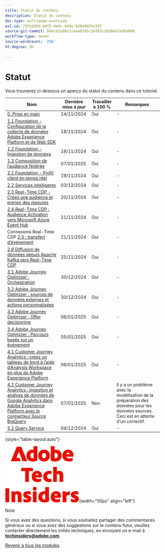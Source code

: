 ```yaml
---
title: Statut du contenu
description: Statut du contenu
doc-type: multipage-overview
exl-id: 75fe2d3d-d9f5-4e9c-8dde-928e9935c25f
source-git-commit: bbbcb2e60c514aa0785c26f63c2b5b8a7e50a8db
workflow-type: tm+mt
source-wordcount: '256'
ht-degree: 9%

---
```


# Statut

Vous trouverez ci-dessous un aperçu du statut du contenu dans ce tutoriel.

| Nom | Dernière mise à jour | Travailler à 100 % | Remarques         |
| ---------------------- | ------------ | ------------ |------------ |
| [0. Prise en main ](./modules/gettingstarted/gettingstarted/getting-started.md) | 14/11/2024 | Oui | - |
| [1.1 Foundation - Configuration de la collecte de données Adobe Experience Platform et de Web SDK](./modules/datacollection/module1.1/data-ingestion-launch-web-sdk.md) | 18/11/2024 | Oui | - |
| [1.2 Foundation - Ingestion de données](./modules/datacollection/module1.2/data-ingestion.md) | 18/11/2024 | Oui | - |
| [1.3 Composition de l’audience fédérée](./modules/datacollection/module1.3/fac.md) | 07/01/2025 | Oui | - |
| [2.1 Foundation - Profil client en temps réel](./modules/rtcdp-b2c/module2.1/real-time-customer-profile.md) | 19/11/2024 | Oui | - |
| [2.2 Services intelligents](./modules/rtcdp-b2c/module2.2/intelligent-services.md) | 03/12/2024 | Oui | - |
| [2.3 Real-Time CDP - Créez une audience et prenez des mesures](./modules/rtcdp-b2c/module2.3/real-time-cdp-build-a-segment-take-action.md) | 20/11/2024 | Oui | - |
| [2.4 Real-Time CDP : Audience Activation vers Microsoft Azure Event Hub](./modules/rtcdp-b2c/module2.4/segment-activation-microsoft-azure-eventhub.md) | 21/11/2024 | Oui | - |
| Connexions Real-Time CDP [2.5 : transfert d’événement](./modules/rtcdp-b2c/module2.5/aep-data-collection-ssf.md) | 21/11/2024 | Oui | - |
| [2.6 Diffusion de données depuis Apache Kafka vers Real-Time CDP](./modules/rtcdp-b2c/module2.6/aep-apache-kafka.md) | 25/11/2024 | Oui | - |
| [3.1 Adobe Journey Optimizer : Orchestration](./modules/ajo-b2c/module3.1/journey-orchestration-create-account.md) | 30/12/2024 | Oui | - |
| [3.2 Adobe Journey Optimizer : sources de données externes et actions personnalisées](./modules/ajo-b2c/module3.2/journey-orchestration-external-weather-api-sms.md) | 30/12/2024 | Oui | - |
| [3.3 Adobe Journey Optimizer : Offer decisioning ](./modules/ajo-b2c/module3.3/offer-decisioning.md) | 06/01/2025 | Oui | - |
| [3.4 Adobe Journey Optimizer : Parcours basés sur un événement](./modules/ajo-b2c/module3.4/journeyoptimizer.md) | 05/01/2025 | Oui | - |
| [4.1 Customer Journey Analytics : créez un tableau de bord à l’aide d’Analysis Workspace en plus de Adobe Experience Platform](./modules/cja-b2c/module4.1/customer-journey-analytics-build-a-dashboard.md) | 06/01/2025 | Oui | - |
| [4.2 Customer Journey Analytics : ingestion et analyse de données de Google Analytics dans Adobe Experience Platform avec le connecteur Source BigQuery](./modules/cja-b2c/module4.2/customer-journey-analytics-bigquery-gcp.md) | 07/01/2025 | Non | Il y a un problème avec la modélisation de la préparation des données pour les données sources. Ceci est en attente d&#39;un correctif. |
| [5.1 Query Service](./modules/datadistiller/module5.1/query-service.md) | 04/12/2024 | Oui | - |

{style="table-layout:auto"}

![Insiders de la technologie ](./assets/images/techinsiders.png){width="50px" align="left"}

>[!NOTE]
>
>Si vous avez des questions, si vous souhaitez partager des commentaires généraux ou si vous avez des suggestions sur le contenu futur, veuillez contacter directement les initiés techniques, en envoyant un e-mail à **techinsiders@adobe.com**.

[Revenir à tous les modules](./overview.md)